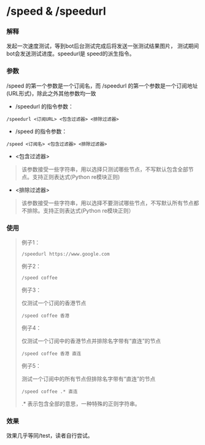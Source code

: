 # /speed & /speedurl

### 解释

发起一次速度测试，等到bot后台测试完成后将发送一张测试结果图片， 测试期间bot会发送测试进度。speedurl是 speed的派生指令。

### 参数

/speed 的第一个参数是一个订阅名，而 /speedurl 的第一个参数是一个订阅地址(URL形式)，除此之外其他参数均一致

* /speedurl 的指令参数：

```
/speedurl <订阅URL> <包含过滤器> <排除过滤器>
```

* /speed 的指令参数：

```
/speed <订阅名> <包含过滤器> <排除过滤器>
```

* <包含过滤器>

> 该参数接受一些字符串，用以选择只测试哪些节点，不写默认包含全部节点。支持正则表达式(Python re模块正则)

* <排除过滤器>

> 该参数接受一些字符串，用以选择不要测试哪些节点，不写默认所有节点都不排除。支持正则表达式(Python re模块正则）

### 使用

> 例子1：
>
> ```
> /speedurl https://www.google.com
> ```
>
> 例子2：
>
> ```
> /speed coffee
> ```
>
> 例子3：
>
> 仅测试一个订阅的香港节点
>
> ```
> /speed coffee 香港
> ```
>
> 例子4：
>
> 仅测试一个订阅中的香港节点并排除名字带有“直连”的节点
>
> ```
> /speed coffee 香港 直连
> ```
>
> 例子5：
>
> 测试一个订阅中的所有节点但排除名字带有“直连”的节点
>
> ```
> /speed coffee .* 直连
> ```
>
> .\* 表示包含全部的意思，一种特殊的正则字符串。



### 效果

效果几乎等同/test，读者自行尝试。

